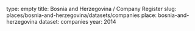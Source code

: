 type: empty
title: Bosnia and Herzegovina / Company Register
slug: places/bosnia-and-herzegovina/datasets/companies
place: bosnia-and-herzegovina
dataset: companies
year: 2014
